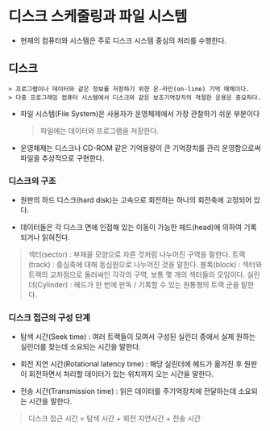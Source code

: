 # 디스크 스케줄링과 파일 시스템

- 현재의 컴퓨터와 시스템은 주로 디스크 시스템 중심의 처리를 수행한다.


## 디스크

    > 프로그램이나 데이터와 같은 정보를 저장하기 위한 온-라인(on-line) 기억 매체이다.
    > 다중 프로그래밍 컴퓨터 시스템에서 디스크와 같은 보조기억장치의 적절한 운용은 중요하다.


- 파일 시스템(File System)은 사용자가 운영체제에서 가장 관찰하기 쉬운 부분이다
    > 파일에는 데이터와 프로그램을 저장한다.

- 운영체제는 디스크나 CD-ROM 같은 기억용량이 큰 기억장치를 관리 운영함으로써 파일을 추상적으로 구현한다.


### 디스크의 구조

- 원판의 하드 디스크(hard disk)는 고속으로 회전하는 하나의 회전축에 고정되어 있다.

- 데이터들은 각 디스크 면에 인접해 있는 이동이 가능한 헤드(head)에 의하여 기록되거나 읽혀진다.


> 섹터(sector) : 부채꼴 모양으로 자른 것처럼 나누어진 구역을 말한다.
> 트랙(track) : 중심축에 대해 동심원으로 나누어진 것을 말한다.
> 블록(block) : 섹터와 트랙의 교차점으로 둘러싸인 각각의 구역, 보통 몇 개의 섹터들의 모임이다.
> 실린더(Cylinder) : 헤드가 한 번에 판독 / 기록할 수 있는 원통형의 트랙 군을 말한다.


### 디스크 접근의 구성 단계

- 탐색 시간(Seek time) : 여러 트랙들이 모여서 구성된 실린더 중에서 실제 원하는 실린더를 찾는데 소요되는 시간을 말한다.

- 회전 지연 시간(Rotational latency time) : 해당 실린더에 헤드가 옮겨진 후 원판이 회전하면서 처리할 데이터가 있는 위치까지 오는 시간을 말한다.

- 전송 시간(Transmission time) : 읽은 데이터를 주기억장치에 전달하는데 소요되는 시간을 말한다.


> 디스크 접근 시간 = 탐색 시간 + 회전 지연시간 + 전송 시간 